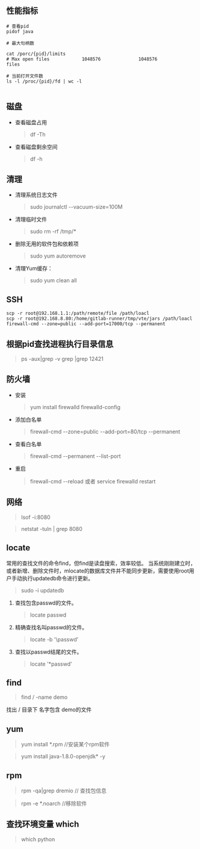 ## 性能指标

```shell
# 查看pid
pidof java

# 最大句柄数

cat /porc/{pid}/limits
# Max open files            1048576              1048576              files     

# 当前打开文件数
ls -l /proc/{pid}/fd | wc -l


```

## 磁盘

- 查看磁盘占用
  > df -Th

- 查看磁盘剩余空间
  > df -h

## 清理

- 清理系统日志文件
  > sudo journalctl --vacuum-size=100M
- 清理临时文件
  > sudo rm -rf /tmp/*
- 删除无用的软件包和依赖项
  > sudo yum autoremove
- 清理Yum缓存：
  > sudo yum clean all

## SSH

```shell
scp -r root@192.168.1.1:/path/remote/file /path/loacl
scp -r root@192.168.8.80:/home/gitlab-runner/tmp/vte/jars /path/loacl
firewall-cmd --zone=public --add-port=17000/tcp --permanent
```

## 根据pid查找进程执行目录信息

> ps -aux|grep -v grep |grep 12421

## 防火墙

- 安装
  > yum install firewalld firewalld-config

- 添加白名单

  > firewall-cmd --zone=public --add-port=80/tcp --permanent

- 查看白名单

  > firewall-cmd --permanent --list-port

- 重启

  > firewall-cmd --reload 或者 service firewalld restart

## 网络

> lsof -i:8080

> netstat -tuln | grep 8080

## locate

常用的查找文件的命令find，但find是读盘搜索，效率较低。
当系统刚刚建立时，或者新增、删除文件时，mlocate的数据库文件并不能同步更新，需要使用root用户手动执行updatedb命令进行更新。
> sudo -i updatedb

1. 查找包含passwd的文件。
   > locate passwd

2. 精确查找名叫passwd的文件。
   > locate -b '\passwd'

3. 查找以passwd结尾的文件。
   > locate '*passwd'

## find

> find / -name demo

找出 / 目录下 名字包含 demo的文件

## yum

> yum install  *.rpm //安装某个rpm软件

> yum install java-1.8.0-openjdk* -y

## rpm

> rpm -qa|grep dremio // 查找包信息

> rpm -e  *.noarch //移除软件

## 查找环境变量 which

> which python
